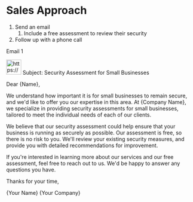 # Sales Approach

1. Send an email 
    1. Include a free assessment to review their security
2. Follow up with a phone call

Email 1

<aside>
<img src="https://www.notion.so/icons/mail_lightgray.svg" alt="https://www.notion.so/icons/mail_lightgray.svg" width="40px" /> Subject: Security Assessment for Small Businesses

Dear {Name},

We understand how important it is for small businesses to remain secure, and we'd like to offer you our expertise in this area. At {Company Name}, we specialize in providing security assessments for small businesses, tailored to meet the individual needs of each of our clients.

We believe that our security assessment could help ensure that your business is running as securely as possible. Our assessment is free, so there is no risk to you. We'll review your existing security measures, and provide you with detailed recommendations for improvement.

If you're interested in learning more about our services and our free assessment, feel free to reach out to us. We'd be happy to answer any questions you have.

Thanks for your time,

{Your Name}
{Your Company}

</aside>